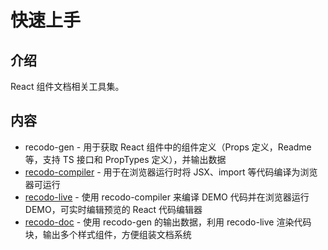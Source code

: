 # 快速上手

## 介绍

React 组件文档相关工具集。

## 内容

-   recodo-gen - 用于获取 React 组件中的组件定义（Props 定义，Readme 等，支持 TS 接口和 PropTypes 定义），并输出数据
-   [recodo-compiler](./compiler.md) - 用于在浏览器运行时将 JSX、import 等代码编译为浏览器可运行
-   [recodo-live](./live.md) - 使用 recodo-compiler 来编译 DEMO 代码并在浏览器运行 DEMO，可实时编辑预览的 React 代码编辑器
-   [recodo-doc](./doc.md) - 使用 recodo-gen 的输出数据，利用 recodo-live 渲染代码块，输出多个样式组件，方便组装文档系统
